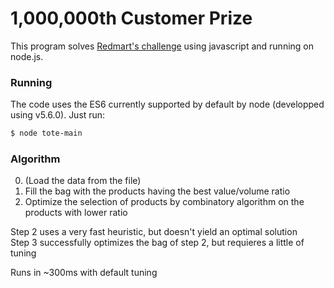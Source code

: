 # 1,000,000th Customer Prize  

This program solves [Redmart's challenge](http://geeks.redmart.com/2015/10/26/1000000th-customer-prize-another-programming-challenge/) using javascript and running on node.js.

### Running

The code uses the ES6 currently supported by default by node (developped using v5.6.0). Just run:

```sh
$ node tote-main
```

### Algorithm

0. (Load the data from the file)
1. Fill the bag with the products having the best value/volume ratio
2. Optimize the selection of products by combinatory algorithm on the products with lower ratio

Step 2 uses a very fast heuristic, but doesn't yield an optimal solution  
Step 3 successfully optimizes the bag of step 2, but requieres a little of tuning

Runs in ~300ms with default tuning

